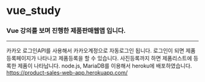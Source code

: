# vue_study

### Vue 강의를 보며 진행한 제품판매웹앱 입니다.
---
카카오 로그인API를 사용해서 카카오계정으로 자동로그인 됩니다.
로그인이 되면 제품등록페이지가 나타나고 제품등록을 할 수 있습니다.
사진등록까지 하면 제품리스트에 등록한 제품이 나타납니다.
node.js, MariaDB를 이용해서 heroku에 배포하였습니다.
https://product-sales-web-app.herokuapp.com/
